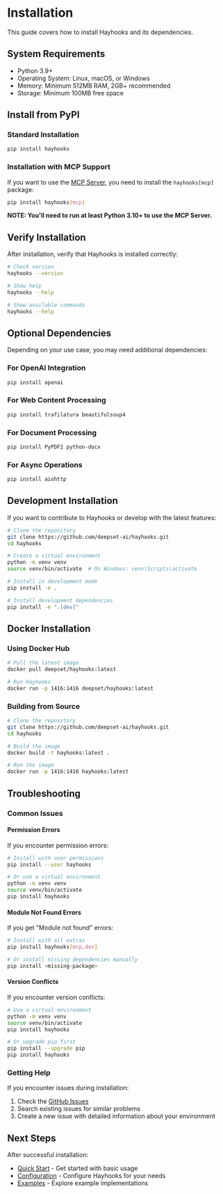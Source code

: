 # Installation

This guide covers how to install Hayhooks and its dependencies.

## System Requirements

- Python 3.9+
- Operating System: Linux, macOS, or Windows
- Memory: Minimum 512MB RAM, 2GB+ recommended
- Storage: Minimum 100MB free space

## Install from PyPI

### Standard Installation

```bash
pip install hayhooks
```

### Installation with MCP Support

If you want to use the [MCP Server](../features/mcp-support.md), you need to install the `hayhooks[mcp]` package:

```bash
pip install hayhooks[mcp]
```

**NOTE: You'll need to run at least Python 3.10+ to use the MCP Server.**

## Verify Installation

After installation, verify that Hayhooks is installed correctly:

```bash
# Check version
hayhooks --version

# Show help
hayhooks --help

# Show available commands
hayhooks --help
```

## Optional Dependencies

Depending on your use case, you may need additional dependencies:

### For OpenAI Integration

```bash
pip install openai
```

### For Web Content Processing

```bash
pip install trafilatura beautifulsoup4
```

### For Document Processing

```bash
pip install PyPDF2 python-docx
```

### For Async Operations

```bash
pip install aiohttp
```

## Development Installation

If you want to contribute to Hayhooks or develop with the latest features:

```bash
# Clone the repository
git clone https://github.com/deepset-ai/hayhooks.git
cd hayhooks

# Create a virtual environment
python -m venv venv
source venv/bin/activate  # On Windows: venv\Scripts\activate

# Install in development mode
pip install -e .

# Install development dependencies
pip install -e ".[dev]"
```

## Docker Installation

### Using Docker Hub

```bash
# Pull the latest image
docker pull deepset/hayhooks:latest

# Run Hayhooks
docker run -p 1416:1416 deepset/hayhooks:latest
```

### Building from Source

```bash
# Clone the repository
git clone https://github.com/deepset-ai/hayhooks.git
cd hayhooks

# Build the image
docker build -t hayhooks:latest .

# Run the image
docker run -p 1416:1416 hayhooks:latest
```

## Troubleshooting

### Common Issues

#### Permission Errors

If you encounter permission errors:

```bash
# Install with user permissions
pip install --user hayhooks

# Or use a virtual environment
python -m venv venv
source venv/bin/activate
pip install hayhooks
```

#### Module Not Found Errors

If you get "Module not found" errors:

```bash
# Install with all extras
pip install hayhooks[mcp,dev]

# Or install missing dependencies manually
pip install <missing-package>
```

#### Version Conflicts

If you encounter version conflicts:

```bash
# Use a virtual environment
python -m venv venv
source venv/bin/activate
pip install hayhooks

# Or upgrade pip first
pip install --upgrade pip
pip install hayhooks
```

### Getting Help

If you encounter issues during installation:

1. Check the [GitHub Issues](https://github.com/deepset-ai/hayhooks/issues)
2. Search existing issues for similar problems
3. Create a new issue with detailed information about your environment

## Next Steps

After successful installation:

- [Quick Start](quick-start.md) - Get started with basic usage
- [Configuration](configuration.md) - Configure Hayhooks for your needs
- [Examples](../examples/overview.md) - Explore example implementations